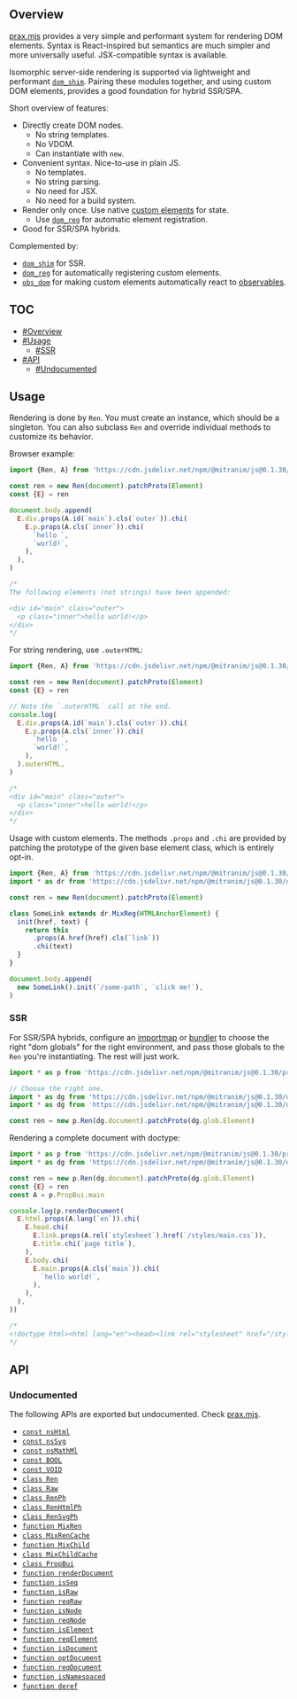 ## Overview

[prax.mjs](../prax.mjs) provides a very simple and performant system for rendering DOM elements. Syntax is React-inspired but semantics are much simpler and more universally useful. JSX-compatible syntax is available.

Isomorphic server-side rendering is supported via lightweight and performant [`dom_shim`](dom_shim_readme.md). Pairing these modules together, and using custom DOM elements, provides a good foundation for hybrid SSR/SPA.

Short overview of features:

  * Directly create DOM nodes.
    * No string templates.
    * No VDOM.
    * Can instantiate with `new`.
  * Convenient syntax. Nice-to-use in plain JS.
    * No templates.
    * No string parsing.
    * No need for JSX.
    * No need for a build system.
  * Render only once. Use native [custom elements](https://developer.mozilla.org/en-US/docs/Web/Web_Components/Using_custom_elements) for state.
    * Use [`dom_reg`](dom_reg_readme.md) for automatic element registration.
  * Good for SSR/SPA hybrids.

Complemented by:

  * [`dom_shim`](dom_shim_readme.md) for SSR.
  * [`dom_reg`](dom_reg_readme.md) for automatically registering custom elements.
  * [`obs_dom`](obs_dom_readme.md) for making custom elements automatically react to [observables](obs_readme.md).

## TOC

* [#Overview](#overview)
* [#Usage](#usage)
  * [#SSR](#ssr)
* [#API](#api)
  * [#Undocumented](#undocumented)

## Usage

Rendering is done by `Ren`. You must create an instance, which should be a singleton. You can also subclass `Ren` and override individual methods to customize its behavior.

Browser example:

```js
import {Ren, A} from 'https://cdn.jsdelivr.net/npm/@mitranim/js@0.1.30/prax.mjs'

const ren = new Ren(document).patchProto(Element)
const {E} = ren

document.body.append(
  E.div.props(A.id(`main`).cls(`outer`)).chi(
    E.p.props(A.cls(`inner`)).chi(
      `hello `,
      `world!`,
    ),
  ),
)

/*
The following elements (not strings) have been appended:

<div id="main" class="outer">
  <p class="inner">hello world!</p>
</div>
*/
```

For string rendering, use `.outerHTML`:

```js
import {Ren, A} from 'https://cdn.jsdelivr.net/npm/@mitranim/js@0.1.30/prax.mjs'

const ren = new Ren(document).patchProto(Element)
const {E} = ren

// Note the `.outerHTML` call at the end.
console.log(
  E.div.props(A.id(`main`).cls(`outer`)).chi(
    E.p.props(A.cls(`inner`)).chi(
      `hello `,
      `world!`,
    ),
  ).outerHTML,
)

/*
<div id="main" class="outer">
  <p class="inner">hello world!</p>
</div>
*/
```

Usage with custom elements. The methods `.props` and `.chi` are provided by patching the prototype of the given base element class, which is entirely opt-in.

```js
import {Ren, A} from 'https://cdn.jsdelivr.net/npm/@mitranim/js@0.1.30/prax.mjs'
import * as dr from 'https://cdn.jsdelivr.net/npm/@mitranim/js@0.1.30/dom_reg.mjs'

const ren = new Ren(document).patchProto(Element)

class SomeLink extends dr.MixReg(HTMLAnchorElement) {
  init(href, text) {
    return this
      .props(A.href(href).cls(`link`))
      .chi(text)
  }
}

document.body.append(
  new SomeLink().init(`/some-path`, `click me!`),
)
```

### SSR

For SSR/SPA hybrids, configure an [importmap](https://wicg.github.io/import-maps/) or [bundler](https://esbuild.github.io) to choose the right "dom globals" for the right environment, and pass those globals to the `Ren` you're instantiating. The rest will just work.

```js
import * as p from 'https://cdn.jsdelivr.net/npm/@mitranim/js@0.1.30/prax.mjs'

// Choose the right one.
import * as dg from 'https://cdn.jsdelivr.net/npm/@mitranim/js@0.1.30/dom_glob_shim.mjs'
import * as dg from 'https://cdn.jsdelivr.net/npm/@mitranim/js@0.1.30/dom_glob_native.mjs'

const ren = new p.Ren(dg.document).patchProto(dg.glob.Element)
```

Rendering a complete document with doctype:

```js
import * as p from 'https://cdn.jsdelivr.net/npm/@mitranim/js@0.1.30/prax.mjs'
import * as dg from 'https://cdn.jsdelivr.net/npm/@mitranim/js@0.1.30/dom_glob_shim.mjs'

const ren = new p.Ren(dg.document).patchProto(dg.glob.Element)
const {E} = ren
const A = p.PropBui.main

console.log(p.renderDocument(
  E.html.props(A.lang(`en`)).chi(
    E.head.chi(
      E.link.props(A.rel(`stylesheet`).href(`/styles/main.css`)),
      E.title.chi(`page title`),
    ),
    E.body.chi(
      E.main.props(A.cls(`main`)).chi(
        `hello world!`,
      ),
    ),
  ),
))

/*
<!doctype html><html lang="en"><head><link rel="stylesheet" href="/styles/main.css" /><title>page title</title></head><body><main class="main">hello world!</main></body></html>
*/
```

## API

### Undocumented

The following APIs are exported but undocumented. Check [prax.mjs](../prax.mjs).

  * [`const nsHtml`](../prax.mjs#L4)
  * [`const nsSvg`](../prax.mjs#L5)
  * [`const nsMathMl`](../prax.mjs#L6)
  * [`const BOOL`](../prax.mjs#L14)
  * [`const VOID`](../prax.mjs#L22)
  * [`class Ren`](../prax.mjs#L28)
  * [`class Raw`](../prax.mjs#L339)
  * [`class RenPh`](../prax.mjs#L343)
  * [`class RenHtmlPh`](../prax.mjs#L347)
  * [`class RenSvgPh`](../prax.mjs#L351)
  * [`function MixRen`](../prax.mjs#L355)
  * [`class MixRenCache`](../prax.mjs#L357)
  * [`function MixChild`](../prax.mjs#L387)
  * [`class MixChildCache`](../prax.mjs#L389)
  * [`class PropBui`](../prax.mjs#L446)
  * [`function renderDocument`](../prax.mjs#L551)
  * [`function isSeq`](../prax.mjs#L560)
  * [`function isRaw`](../prax.mjs#L564)
  * [`function reqRaw`](../prax.mjs#L565)
  * [`function isNode`](../prax.mjs#L568)
  * [`function reqNode`](../prax.mjs#L569)
  * [`function isElement`](../prax.mjs#L572)
  * [`function reqElement`](../prax.mjs#L573)
  * [`function isDocument`](../prax.mjs#L575)
  * [`function optDocument`](../prax.mjs#L583)
  * [`function reqDocument`](../prax.mjs#L584)
  * [`function isNamespaced`](../prax.mjs#L586)
  * [`function deref`](../prax.mjs#L589)
